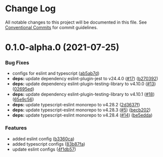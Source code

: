 # Change Log

All notable changes to this project will be documented in this file.
See [Conventional Commits](https://conventionalcommits.org) for commit guidelines.

# 0.1.0-alpha.0 (2021-07-25)


### Bug Fixes

* configs for eslint and typescript ([ab5ab7d](https://github.com/gnowth/gnowth/commit/ab5ab7d538716d73f26dea76f79fe7d2b1f9965f))
* **deps:** update dependency eslint-plugin-jest to v24.4.0 ([#17](https://github.com/gnowth/gnowth/issues/17)) ([b270392](https://github.com/gnowth/gnowth/commit/b27039288cfe1b85cb4bdcf86c82c0624e2446a0))
* **deps:** update dependency eslint-plugin-testing-library to v4.10.0 ([#13](https://github.com/gnowth/gnowth/issues/13)) ([02695ed](https://github.com/gnowth/gnowth/commit/02695edcb5aa92690d326a8a2caccf00d6aa2766))
* **deps:** update dependency eslint-plugin-testing-library to v4.10.1 ([#18](https://github.com/gnowth/gnowth/issues/18)) ([65e9c56](https://github.com/gnowth/gnowth/commit/65e9c5661af8288afe0d31dd7ba94561ea559762))
* **deps:** update typescript-eslint monorepo to v4.28.2 ([2d3637f](https://github.com/gnowth/gnowth/commit/2d3637f8d385bd258633ca02f9d212aa6f208989))
* **deps:** update typescript-eslint monorepo to v4.28.3 ([#5](https://github.com/gnowth/gnowth/issues/5)) ([becb202](https://github.com/gnowth/gnowth/commit/becb20240731ee5d7d6d59c04382928cb794ec29))
* **deps:** update typescript-eslint monorepo to v4.28.4 ([#14](https://github.com/gnowth/gnowth/issues/14)) ([be5edda](https://github.com/gnowth/gnowth/commit/be5eddaf24126313c13b6d5f1d4dfad1f0b837d5))


### Features

* added eslint config ([b3360ca](https://github.com/gnowth/gnowth/commit/b3360cac209f1c55f067b87feaa89d3fc12e28a6))
* added typescript configs ([83b87fa](https://github.com/gnowth/gnowth/commit/83b87fa6e617347c3004ccef18a02fb36b1ffdab))
* update eslint configs ([4f1db57](https://github.com/gnowth/gnowth/commit/4f1db579a3a1f025b2cf2a737f7ee71ee5dc9aa7))

